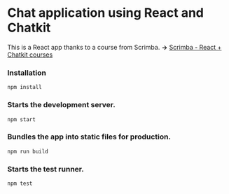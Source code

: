 # Chat application using React and Chatkit
This is a React app thanks to a course from Scrimba.
<strong>&rarr;</strong> [Scrimba - React + Chatkit courses](https://scrimba.com/playlist/pbNpTv)

### Installation
`npm install`

### Starts the development server.
`npm start`

### Bundles the app into static files for production.
`npm run build`

### Starts the test runner.
`npm test`